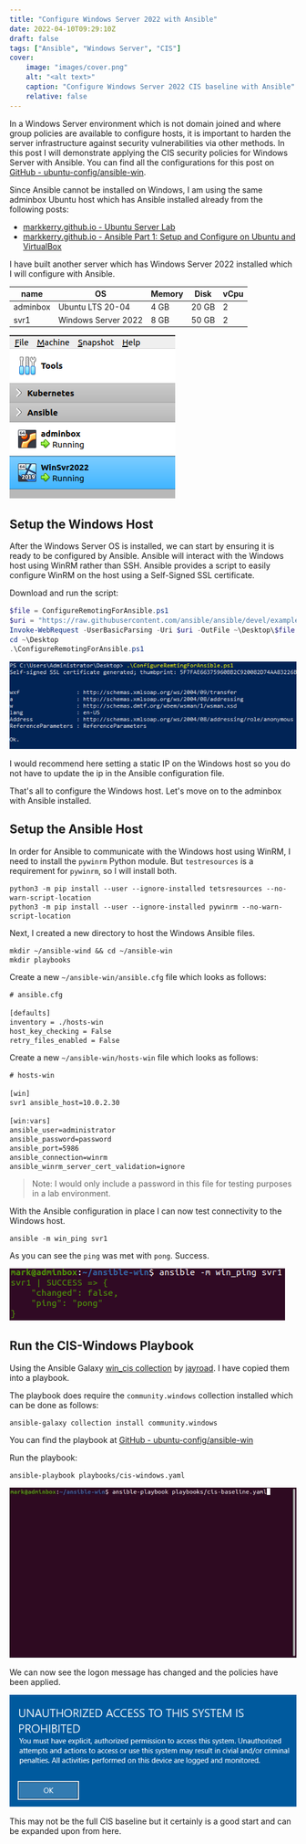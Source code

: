 ```yaml
---
title: "Configure Windows Server 2022 with Ansible"
date: 2022-04-10T09:29:10Z
draft: false
tags: ["Ansible", "Windows Server", "CIS"]
cover:
    image: "images/cover.png"
    alt: "<alt text>"
    caption: "Configure Windows Server 2022 CIS baseline with Ansible"
    relative: false
---
```


In a Windows Server environment which is not domain joined and where group policies are available to configure hosts, it is important to harden the server infrastructure against security vulnerabilities via other methods. In this post I will demonstrate applying the CIS security policies for Windows Server with Ansible. You can find all the configurations for this post on [GitHub - ubuntu-config/ansible-win](https://github.com/markkerry/ubuntu-config/tree/main/ansible-win).

Since Ansible cannot be installed on Windows, I am using the same adminbox Ubuntu host which has Ansible installed already from the following posts:

* [markkerry.github.io - Ubuntu Server Lab](https://markkerry.github.io/posts/2022/02/ubuntu-server-lab/)
* [markkerry.github.io - Ansible Part 1: Setup and Configure on Ubuntu and VirtualBox](https://markkerry.github.io/posts/2022/04/ansible-part-1/)

I have built another server which has Windows Server 2022 installed which I will configure with Ansible.

| name     | OS                  | Memory | Disk  | vCpu |
| -------- | ------------------- | ------ | ----- | ---- |
| adminbox | Ubuntu LTS 20-04    | 4 GB   | 20 GB | 2    |
| svr1     | Windows Server 2022 | 8 GB   | 50 GB | 2    |

![virtualBox](images/virtualBox.png)

## Setup the Windows Host

After the Windows Server OS is installed, we can start by ensuring it is ready to be configured by Ansible. Ansible will interact with the Windows host using WinRM rather than SSH. Ansible provides a script to easily configure WinRM on the host using a Self-Signed SSL certificate.

Download and run the script:

```powershell
$file = ConfigureRemotingForAnsible.ps1
$uri = "https://raw.githubusercontent.com/ansible/ansible/devel/examples/scripts/$file"
Invoke-WebRequest -UserBasicParsing -Uri $uri -OutFile ~\Desktop\$file
cd ~\Desktop
.\ConfigureRemotingForAnsible.ps1
```

![psScript](images/psScript.png)

I would recommend here setting a static IP on the Windows host so you do not have to update the ip in the Ansible configuration file.

That's all to configure the Windows host. Let's move on to the adminbox with Ansible installed.

## Setup the Ansible Host

In order for Ansible to communicate with the Windows host using WinRM, I need to install the `pywinrm` Python module. But `testresources` is a requirement for `pywinrm`, so I will install both.

```terminal
python3 -m pip install --user --ignore-installed tetsresources --no-warn-script-location
python3 -m pip install --user --ignore-installed pywinrm --no-warn-script-location
```

Next, I created a new directory to host the Windows Ansible files.

```terminal
mkdir ~/ansible-wind && cd ~/ansible-win
mkdir playbooks
```

Create a new `~/ansible-win/ansible.cfg` file which looks as follows:

```terminal
# ansible.cfg

[defaults]
inventory = ./hosts-win
host_key_checking = False
retry_files_enabled = False
```

Create a new `~/ansible-win/hosts-win` file which looks as follows:

```terminal
# hosts-win

[win]
svr1 ansible_host=10.0.2.30

[win:vars]
ansible_user=administrator
ansible_password=password
ansible_port=5986
ansible_connection=winrm
ansible_winrm_server_cert_validation=ignore
```

> Note: I would only include a password in this file for testing purposes in a lab environment.

With the Ansible configuration in place I can now test connectivity to the Windows host.

```terminal
ansible -m win_ping svr1
```

As you can see the `ping` was met with `pong`. Success.

![winPing](images/winPing.png)

## Run the CIS-Windows Playbook

Using the Ansible Galaxy [win_cis collection](https://galaxy.ansible.com/jayroad/win_cis) by [jayroad](https://galaxy.ansible.com/jayroad). I have copied them into a playbook.

The playbook does require the `community.windows` collection installed which can be done as follows:

```terminal
ansible-galaxy collection install community.windows
```

You can find the playbook at [GitHub - ubuntu-config/ansible-win](https://github.com/markkerry/ubuntu-config/blob/main/ansible-win/playbooks/cis-baseline.yaml)

Run the playbook:

```terminal
ansible-playbook playbooks/cis-windows.yaml
```

![runCIS](images/runCIS.gif)

We can now see the logon message has changed and the policies have been applied.

![ctrlAltDel](images/ctrlAltDel.png)

This may not be the full CIS baseline but it certainly is a good start and can be expanded upon from here.
